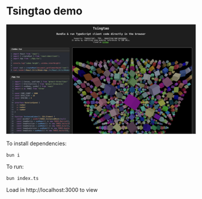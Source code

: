 # Tsingtao demo


![Screenshot](https://raw.githubusercontent.com/mayfer/tsingtao/main/screenshot.png)


To install dependencies:

```bash
bun i
```

To run:

```bash
bun index.ts
```

Load in http://localhost:3000 to view

